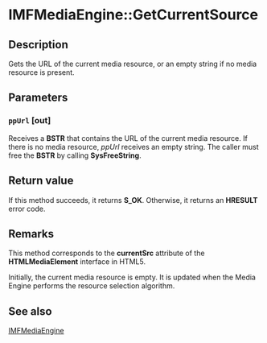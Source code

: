 # IMFMediaEngine::GetCurrentSource

## Description

Gets the URL of the current media resource, or an empty string if no media resource is present.

## Parameters

### `ppUrl` [out]

Receives a **BSTR** that contains the URL of the current media resource. If there is no media resource, *ppUrl* receives an empty string. The caller must free the **BSTR** by calling **SysFreeString**.

## Return value

If this method succeeds, it returns **S_OK**. Otherwise, it returns an **HRESULT** error code.

## Remarks

This method corresponds to the **currentSrc** attribute of the **HTMLMediaElement** interface in HTML5.

Initially, the current media resource is empty. It is updated when the Media Engine performs the resource selection algorithm.

## See also

[IMFMediaEngine](https://learn.microsoft.com/windows/desktop/api/mfmediaengine/nn-mfmediaengine-imfmediaengine)